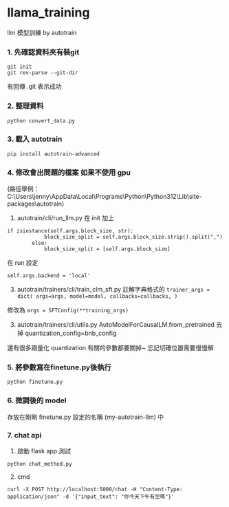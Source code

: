# llama_training
llm 模型訓練 by autotrain

### 1. 先確認資料夾有裝git ###
```
git init
git rev-parse --git-dir
```
有回傳 .git 表示成功
### 2. 整理資料 ###
```
python convert_data.py
```
### 3. 載入 autotrain ###
```
pip install autotrain-advanced  
```

### 4. 修改會出問題的檔案 如果不使用 gpu
(路徑舉例： C:\Users\jenny\AppData\Local\Programs\Python\Python312\Lib\site-packages\autotrain)

1. autotrain/cli/run_llm.py
在 init 加上
```
if isinstance(self.args.block_size, str):
            block_size_split = self.args.block_size.strip().split(",")
        else:
            block_size_split = [self.args.block_size]
```
在 run 設定
```
self.args.backend = 'local' 
```
3. autotrain/trainers/cli/train_clm_sft.py
註解字典格式的 ```
    trainer_args = dict(
       args=args,
       model=model,
        callbacks=callbacks,
    ) ```
    
修改為 ```args = SFTConfig(**training_args)```

3. autotrain/trainers/cli/utils.py
   AutoModelForCausalLM.from_pretrained 去掉 quantization_config=bnb_config
   
還有很多跟量化 quantization 有關的參數都要關掉~ 忘記切確位置需要慢慢解

### 5. 將參數寫在finetune.py後執行 ###
```
python finetune.py
```
### 6. 微調後的 model 
存放在剛剛 finetune.py 設定的名稱 (my-autotrain-llm) 中

### 7. chat api

1. 啟動 flask app 測試
```
python chat_method.py
```

2. cmd
```
curl -X POST http://localhost:5000/chat -H "Content-Type: application/json" -d '{"input_text": "你今天下午有空嗎"}'
```
